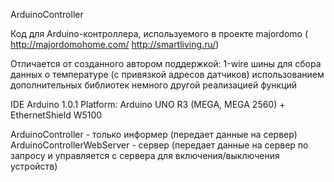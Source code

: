 ArduinoController

Код для Arduino-контроллера, используемого в проекте majordomo ( http://majordomohome.com/ http://smartliving.ru/)

Отличается от созданного автором поддержкой:
 1-wire шины для сбора данных о температуре (с привязкой адресов датчиков)
 использованием дополнительных библиотек
 немного другой реализацией функций

IDE Arduino 1.0.1
Platform: Arduino UNO R3 (MEGA, MEGA 2560) + EthernetShield W5100

ArduinoController - только информер (передает данные на сервер)
ArduinoControllerWebServer - сервер (передает данные на сервер по запросу и управляется с сервера для включения/выключения устройств)
